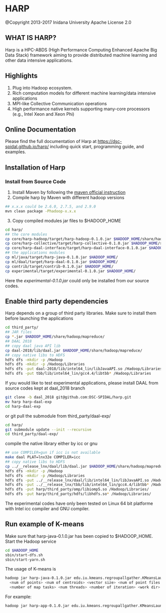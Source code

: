 # HARP

@Copyright 2013-2017 Inidana University
Apache License 2.0

## WHAT IS HARP?

Harp is a HPC-ABDS (High Performance Computing Enhanced Apache Big Data Stack) framework aiming to provide distributed 
machine learning and other data intensive applications. 

## Highlights

1. Plug into Hadoop ecosystem.
2. Rich computation models for different machine learning/data intensive applications
2. MPI-like Collective Communication operations 
4. High performance native kernels supporting many-core processors (e.g., Intel Xeon and Xeon Phi) 

## Online Documentation

Please find the full documentation of Harp at https://dsc-spidal.github.io/harp/ including quick start, programming guide, and 
examples.

## Installation of Harp 

### Install from Source Code

1. Install Maven by following the [maven official instruction](http://maven.apache.org/install.html)
2. Compile harp by Maven with different hadoop versions
```bash
## x.x.x could be 2.6.0, 2.7.5, and 2.9.0 
mvn clean package -Phadoop-x.x.x
```

3. Copy compiled modules jar files to $HADOOP_HOME 
```bash
cd harp/
## the core modules 
cp core/harp-hadoop/target/harp-hadoop-0.1.0.jar $HADOOP_HOME/share/hadoop/mapreduce/
cp core/harp-collective/target/harp-collective-0.1.0.jar $HADOOP_HOME/share/hadoop/mapreduce/
cp core/harp-daal-interface/target/harp-daal-interface-0.1.0.jar $HADOOP_HOME/share/hadoop/mapreduce/
## the applications modules 
cp ml/java/target/harp-java-0.1.0.jar $HADOOP_HOME/
cp ml/daal/target/harp-daal-0.1.0.jar $HADOOP_HOME/
cp contrib/target/contrib-0.1.0.jar $HADOOP_HOME/ 
cp experimental/target/experimental-0.1.0.jar $HADOOP_HOME/
```

Here the *experimental-0.1.0.jar* could only be installed from our source codes.

## Enable third party dependencies

Harp depends on a group of third party libraries. Make sure to install them before launching the applications

```bash
cd third_party/
## JAR files
cp *.jar $HADOOP_HOME/share/hadoop/mapreduce/
## DAAL 2018
## copy daal java API lib
cp daal-2018/lib/daal.jar $HADOOP_HOME/share/hadoop/mapreduce/
## copy native libs to HDFS
hdfs dfs -mkdir -p /Hadoop
hdfs dfs -mkdir -p /Hadoop/Libraries
hdfs dfs -put daal-2018/lib/intel64_lin/libJavaAPI.so /Hadoop/Libraries
hdfs dfs -put tbb/lib/intel64_lin/gcc4.4/libtbb* /Hadoop/Libraries
```

If you would like to test experimental applications, please install DAAL from source codes kept at daal_2018 branch 
```bash
git clone -b daal_2018 git@github.com:DSC-SPIDAL/harp.git
mv harp harp-daal-exp
cd harp-daal-exp
```

or git pull the submodule from third_party/daal-exp/
```bash
cd harp/
git submodule update --init --recursive
cd third_party/daal-exp/
```

compile the native library either by icc or gnu
```bash
## use COMPILER=gun if icc is not available
make daal PLAT=lnx32e COMPILER=icc
## copy native libs to HDFS 
cp ../__release_lnx/daal/lib/daal.jar $HADOOP_HOME/share/hadoop/mapreduce/
hdfs dfs -mkdir -p /Hadoop
hdfs dfs -mkdir -p /Hadoop/Libraries
hdfs dfs -put ../__release_lnx/daal/lib/intel64_lin/libJavaAPI.so /Hadoop/Libraries
hdfs dfs -put ../__release_lnx/tbb/lib/intel64_lin/gcc4.4/libtbb* /Hadoop/Libraries
hdfs dfs -put harp/third_party/omp/libiomp5.so /Hadoop/Libraries/
hdfs dfs -put harp/third_party/hdfs/libhdfs.so* /Hadoop/Libraries/
```

The experimental codes have only been tested on Linux 64 bit platforme with Intel icc compiler and GNU compiler.

## Run example of K-means

Make sure that harp-java-0.1.0.jar has been copied to $HADOOP_HOME.
Start the Hadoop service
```bash
cd $HADOOP_HOME
sbin/start-dfs.sh
sbin/start-yarn.sh
```

The usage of K-means is 
```bash
hadoop jar harp-java-0.1.0.jar edu.iu.kmeans.regroupallgather.KMeansLauncher
  <num of points> <num of centroids> <vector size> <num of point files per worker>
  <number of map tasks> <num threads> <number of iteration> <work dir> <local points dir>
```

For example:
```bash
hadoop jar harp-app-0.1.0.jar edu.iu.kmeans.regroupallgather.KMeansLauncher 1000 10 100 5 2 2 10 /kmeans /tmp/kmeans
```

